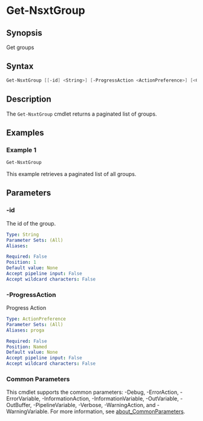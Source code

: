 # Get-NsxtGroup

## Synopsis

Get groups

## Syntax

```powershell
Get-NsxtGroup [[-id] <String>] [-ProgressAction <ActionPreference>] [<CommonParameters>]
```

## Description

The `Get-NsxtGroup` cmdlet returns a paginated list of groups.

## Examples

### Example 1

```powershell
Get-NsxtGroup
```

This example retrieves a paginated list of all groups.

## Parameters

### -id

The id of the group.

```yaml
Type: String
Parameter Sets: (All)
Aliases:

Required: False
Position: 1
Default value: None
Accept pipeline input: False
Accept wildcard characters: False
```

### -ProgressAction

Progress Action

```yaml
Type: ActionPreference
Parameter Sets: (All)
Aliases: proga

Required: False
Position: Named
Default value: None
Accept pipeline input: False
Accept wildcard characters: False
```

### Common Parameters

This cmdlet supports the common parameters: -Debug, -ErrorAction, -ErrorVariable, -InformationAction, -InformationVariable, -OutVariable, -OutBuffer, -PipelineVariable, -Verbose, -WarningAction, and -WarningVariable. For more information, see [about_CommonParameters](http://go.microsoft.com/fwlink/?LinkID=113216).

